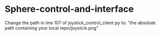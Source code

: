# Sphere-control-and-interface

Change the path in line 107 of joystick_control_client.py to: "the absolute path containing your local repo/joystick.png"
